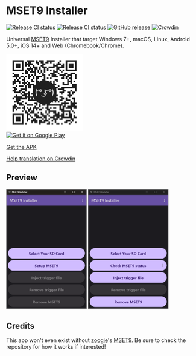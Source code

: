 # MSET9 Installer

[![Release CI status](https://github.com/danny8376/mset9_installer/workflows/Release/badge.svg)](https://github.com/danny8376/mset9_installer/actions/workflows/release.yml)
[![Release CI status](https://github.com/danny8376/mset9_installer/workflows/GitHub%20Pages/badge.svg)](https://github.com/danny8376/mset9_installer/actions/workflows/gh-pages.yml)
[![GitHub release](https://img.shields.io/github/v/release/danny8376/mset9_installer)](https://github.com/danny8376/mset9_installer/releases)
[![Crowdin](https://badges.crowdin.net/mset9_installer/localized.svg)](https://crowdin.com/project/mset9_installer)

Universal [MSET9](https://github.com/zoogie/MSET9) Installer that target Windows 7+, macOS, Linux, Android 5.0+, iOS 14+ and Web (Chromebook/Chrome).

[<img alt="Scan QR Code to get it on Google Play" title="Scan QR Code to get it on Google Play" src="/resources/qrcode/play_store_market_qr.png?raw=true" width="203"><br><img alt="Get it on Google Play" src="https://play.google.com/intl/en_us/badges/static/images/badges/en_badge_web_generic.png" width="203">](https://play.google.com/store/apps/details?id=moe.saru.homebrew.console3ds.mset9_installer_android)

[Get the APK](https://github.com/danny8376/mset9_installer/releases/latest/download/app-release.apk)

[Help translation on Crowdin](https://crowdin.com/project/mset9_installer)

## Preview

<img src="/resources/screenshots/desktop/dark/1.png" width="213" alt="MSET9 Installer Screenshot - SD card selected"> <img src="/resources/screenshots/desktop/dark/2.png" width="213" alt="MSET9 Installer Screenshot - Ready to inject">

## Credits

This app won't even exist without [zoogie](https://github.com/zoogie)'s [MSET9](https://github.com/zoogie/MSET9). Be sure to check the repository for how it works if interested!
